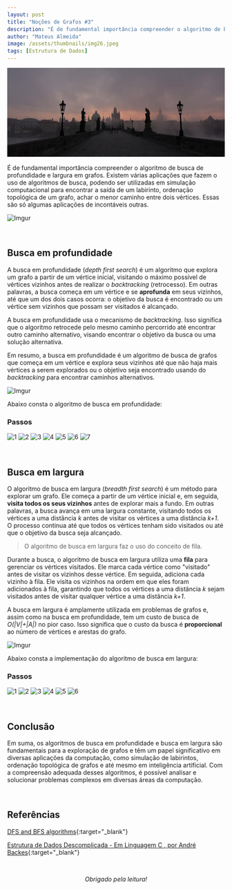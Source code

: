 ```yaml
---
layout: post
title: "Noções de Grafos #3"
description: "É de fundamental importância compreender o algoritmo de busca de profundidade e largura em grafos. Existem várias aplicações que fazem o uso de algoritmos de busca..."
author: "Mateus Almeida"
image: /assets/thumbnails/img26.jpeg
tags: [Estrutura de Dados]
---
```


![Birds](/assets/thumbnails/img26.jpeg)

É de fundamental importância compreender o algoritmo de busca de profundidade e largura em grafos. Existem várias aplicações que fazem o uso de algoritmos de busca, podendo ser utilizadas em simulação computacional para encontrar a saída de um labirinto, ordenação topológica de um grafo, achar o menor caminho entre dois vértices. Essas são só algumas aplicações de incontáveis outras.

![Imgur](https://imgur.com/VHOrYu5.gif)

<br>

## Busca em profundidade

A busca em profundidade (*depth first search*) é um algoritmo que explora um grafo a partir de um vértice inicial, visitando o máximo possível de vértices vizinhos antes de realizar o *backtracking* (retrocesso). Em outras palavras, a busca começa em um vértice e se **aprofunda** em seus vizinhos, até que um dos dois casos ocorra: o objetivo da busca é encontrado ou um vértice sem vizinhos que possam ser visitados é alcançado.

A busca em profundidade usa o mecanismo de *backtracking*. Isso significa que o algoritmo retrocede pelo mesmo caminho percorrido até encontrar outro caminho alternativo, visando encontrar o objetivo da busca ou uma solução alternativa.

Em resumo, a busca em profundidade é um algoritmo de busca de grafos que começa em um vértice e explora seus vizinhos até que não haja mais vértices a serem explorados ou o objetivo seja encontrado usando do *backtracking* para encontrar caminhos alternativos.

![Imgur](https://imgur.com/e9EkwuR.gif)

Abaixo consta o algoritmo de busca em profundidade:

<script src="https://gist.github.com/imsouza/dd7add87f2c263ca67da6c8414418f08.js"></script>

### Passos

![1](https://imgur.com/wSRGPgG.png)
![2](https://imgur.com/KeIyMNV.png)
![3](https://imgur.com/VEpToId.png)
![4](https://imgur.com/PhRQoG6.png)
![5](https://imgur.com/hy9F3wb.png)
![6](https://imgur.com/vMAjam6.png)
![7](https://imgur.com/wcfXU21.png)

<br>

## Busca em largura

O algoritmo de busca em largura (*breadth first search*) é um método para explorar um grafo. Ele começa a partir de um vértice inicial e, em seguida, **visita todos os seus vizinhos** antes de explorar mais a fundo. Em outras palavras, a busca avança em uma largura constante, visitando todos os vértices a uma distância *k* antes de visitar os vértices a uma distância *k+1*. O processo continua até que todos os vértices tenham sido visitados ou até que o objetivo da busca seja alcançado.

> O algoritmo de busca em largura faz o uso do conceito de fila.

Durante a busca, o algoritmo de busca em largura utiliza uma **fila** para gerenciar os vértices visitados. Ele marca cada vértice como "visitado" antes de visitar os vizinhos desse vértice. Em seguida, adiciona cada vizinho à fila. Ele visita os vizinhos na ordem em que eles foram adicionados à fila, garantindo que todos os vértices a uma distância *k* sejam visitados antes de visitar qualquer vértice a uma distância *k+1*.

A busca em largura é amplamente utilizada em problemas de grafos e, assim como na busca em profundidade, tem um custo de busca de *O(\|V\|+\|A\|)* no pior caso. Isso significa que o custo da busca é **proporcional** ao número de vértices e arestas do grafo.

![Imgur](https://imgur.com/Jn3jX45.gif)

Abaixo consta a implementação do algoritmo de busca em largura:

<script src="https://gist.github.com/imsouza/fcd476cf5e4710bb01aafca3fdd7de54.js"></script>

### Passos

![1](https://imgur.com/vxdYSqL.png)
![2](https://imgur.com/yXXdkP2.png)
![3](https://imgur.com/baQHcnf.png)
![4](https://imgur.com/9fnEoLH.png)
![5](https://imgur.com/4lvN9v2.png)
![6](https://imgur.com/myB6uOO.png)

<br>

## Conclusão

Em suma, os algoritmos de busca em profundidade e busca em largura são fundamentais para a exploração de grafos e têm um papel significativo em diversas aplicações da computação, como simulação de labirintos, ordenação topológica de grafos e até mesmo em inteligência artificial. Com a compreensão adequada desses algoritmos, é possível analisar e solucionar problemas complexos em diversas áreas da computação.

<br>

## Referências

[DFS and BFS algorithms]( https://medium.com/analytics-vidhya/a-quick-explanation-of-dfs-bfs-depth-first-search-breadth-first-search-b9ef4caf952c){:target="_blank"}

[Estrutura de Dados Descomplicada - Em Linguagem C , por André Backes](https://www.amazon.com.br/Estrutura-Dados-Descomplicada-Linguagem-Backes/dp/8535285237){:target="_blank"}

<br><center><i>Obrigado pela leitura!</i></center>
